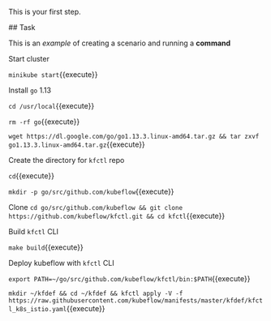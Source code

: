 This is your first step.

## Task

This is an _example_ of creating a scenario and running a **command**

Start cluster

`minikube start`{{execute}}

Install `go` 1.13

`cd /usr/local`{{execute}}

`rm -rf go`{{execute}}

`wget https://dl.google.com/go/go1.13.3.linux-amd64.tar.gz && tar zxvf go1.13.3.linux-amd64.tar.gz`{{execute}}

Create the directory for `kfctl` repo

`cd`{{execute}}

`mkdir -p go/src/github.com/kubeflow`{{execute}}

Clone
`cd go/src/github.com/kubeflow && git clone https://github.com/kubeflow/kfctl.git && cd kfctl`{{execute}}

Build `kfctl` CLI

`make build`{{execute}}

Deploy kubeflow with `kfctl` CLI

`export PATH=~/go/src/github.com/kubeflow/kfctl/bin:$PATH`{{execute}}

`mkdir ~/kfdef && cd ~/kfdef && kfctl apply -V -f https://raw.githubusercontent.com/kubeflow/manifests/master/kfdef/kfctl_k8s_istio.yaml`{{execute}}
